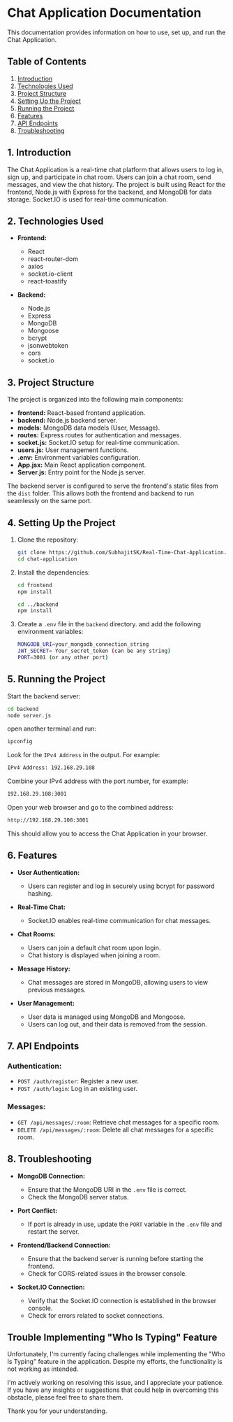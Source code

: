 # Chat Application Documentation

This documentation provides information on how to use, set up, and run the Chat Application.

## Table of Contents

1. [Introduction](#introduction)
2. [Technologies Used](#technologies-used)
3. [Project Structure](#project-structure)
4. [Setting Up the Project](#setting-up-the-project)
5. [Running the Project](#running-the-project)
6. [Features](#features)
7. [API Endpoints](#api-endpoints)
8. [Troubleshooting](#troubleshooting)

## 1. Introduction

The Chat Application is a real-time chat platform that allows users to log in, sign up, and participate in chat room. Users can join a chat room, send messages, and view the chat history. The project is built using React for the frontend, Node.js with Express for the backend, and MongoDB for data storage. Socket.IO is used for real-time communication.

## 2. Technologies Used

- **Frontend:**

  - React
  - react-router-dom
  - axios
  - socket.io-client
  - react-toastify

- **Backend:**
  - Node.js
  - Express
  - MongoDB
  - Mongoose
  - bcrypt
  - jsonwebtoken
  - cors
  - socket.io

## 3. Project Structure

The project is organized into the following main components:

- **frontend:** React-based frontend application.
- **backend:** Node.js backend server.
- **models:** MongoDB data models (User, Message).
- **routes:** Express routes for authentication and messages.
- **socket.js:** Socket.IO setup for real-time communication.
- **users.js:** User management functions.
- **.env:** Environment variables configuration.
- **App.jsx:** Main React application component.
- **Server.js:** Entry point for the Node.js server.

The backend server is configured to serve the frontend's static files from the `dist` folder. This allows both the frontend and backend to run seamlessly on the same port.

## 4. Setting Up the Project

1. Clone the repository:
   ```bash
   git clone https://github.com/SubhajitSK/Real-Time-Chat-Application.git
   cd chat-application
   ```
2. Install the dependencies:
   ```bash
   cd frontend
   npm install
   ```
   ```bash
   cd ../backend
   npm install
   ```
3. Create a `.env` file in the `backend` directory.
   and add the following environment variables:

   ```bash
   MONGODB_URI=your_mongodb_connection_string
   JWT_SECRET= Your_secret_token (can be any string)
   PORT=3001 (or any other port)
   ```

## 5. Running the Project

Start the backend server:

```bash
cd backend
node server.js
```

open another terminal and run:

```bash
ipconfig
```

Look for the `IPv4 Address` in the output. For example:

```bash
IPv4 Address: 192.168.29.108
```

Combine your IPv4 address with the port number, for example:

```bash
192.168.29.108:3001
```

Open your web browser and go to the combined address:

```bash
http://192.168.29.108:3001
```

This should allow you to access the Chat Application in your browser.

## 6. Features

- **User Authentication:**

  - Users can register and log in securely using bcrypt for password hashing.

- **Real-Time Chat:**

  - Socket.IO enables real-time communication for chat messages.

- **Chat Rooms:**

  - Users can join a default chat room upon login.
  - Chat history is displayed when joining a room.

- **Message History:**

  - Chat messages are stored in MongoDB, allowing users to view previous messages.

- **User Management:**
  - User data is managed using MongoDB and Mongoose.
  - Users can log out, and their data is removed from the session.

## 7. API Endpoints

### Authentication:

- `POST /auth/register`: Register a new user.
- `POST /auth/login`: Log in an existing user.

### Messages:

- `GET /api/messages/:room`: Retrieve chat messages for a specific room.
- `DELETE /api/messages/:room`: Delete all chat messages for a specific room.

## 8. Troubleshooting

- **MongoDB Connection:**

  - Ensure that the MongoDB URI in the `.env` file is correct.
  - Check the MongoDB server status.

- **Port Conflict:**

  - If port is already in use, update the `PORT` variable in the `.env` file and restart the server.

- **Frontend/Backend Connection:**

  - Ensure that the backend server is running before starting the frontend.
  - Check for CORS-related issues in the browser console.

- **Socket.IO Connection:**
  - Verify that the Socket.IO connection is established in the browser console.
  - Check for errors related to socket connections.

## Trouble Implementing "Who Is Typing" Feature

Unfortunately, I'm currently facing challenges while implementing the "Who Is Typing" feature in the application. Despite my efforts, the functionality is not working as intended.

I'm actively working on resolving this issue, and I appreciate your patience. If you have any insights or suggestions that could help in overcoming this obstacle, please feel free to share them.

Thank you for your understanding.
